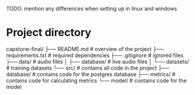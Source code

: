 TODO: mention any differences when setting up in linux and windows

# Project directory
capstone-final/
├── README.md               # overview of the project
├── requirements.txt        # required dependencies
├── .gitignore              # ignored files
├── data/                   # audio files 
│   ├── database/           # live audio files
│   └── datasets/           # training datasets
└── src/                    # contains all code in the project
    ├── database/           # contains code for the postgres database
    ├── metrics/            # contains code for calculating metrics
    └── model/              # contains code for the model